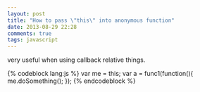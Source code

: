 ```yaml
---
layout: post
title: "How to pass \"this\" into anonymous function"
date: 2013-08-29 22:28
comments: true
tags: javascript
---
```


very useful when using callback relative things.

{% codeblock lang:js %}
var me = this;
var a = func1(function(){
	me.doSomething();
});
{% endcodeblock %}
